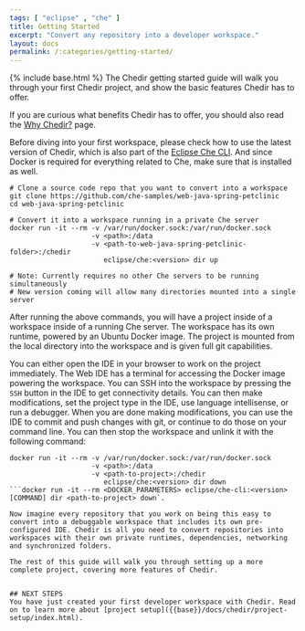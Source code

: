 ```yaml
---
tags: [ "eclipse" , "che" ]
title: Getting Started
excerpt: "Convert any repository into a developer workspace."
layout: docs
permalink: /:categories/getting-started/
---
```

{% include base.html %}
The Chedir getting started guide will walk you through your first Chedir project, and show the basic features Chedir has to offer.

If you are curious what benefits Chedir has to offer, you should also read the [Why Chedir?]({{base}}/docs/chedir/why/index.html) page.

Before diving into your first workspace, please check how to use the latest version of Chedir, which is also part of the [Eclipse Che CLI]({{base}}/docs/setup/getting-started/index.html). And since Docker is required for everything related to Che, make sure that is installed as well.


```shell  
# Clone a source code repo that you want to convert into a workspace
git clone https://github.com/che-samples/web-java-spring-petclinic
cd web-java-spring-petclinic

# Convert it into a workspace running in a private Che server
docker run -it --rm -v /var/run/docker.sock:/var/run/docker.sock
                    -v <path>:/data
                    -v <path-to-web-java-spring-petclinic-folder>:/chedir
                       eclipse/che:<version> dir up

# Note: Currently requires no other Che servers to be running simultaneously
# New version coming will allow many directories mounted into a single server
```


After running the above commands, you will have a project inside of a workspace inside of a running Che server. The workspace has its own runtime, powered by an Ubuntu Docker image. The project is mounted from the local directory into the workspace and is given full git capabilities.

You can either open the IDE in your browser to work on the project immediately. The Web IDE has a terminal for accessing the Docker image powering the workspace. You can SSH into the workspace by pressing the `SSH` button in the IDE to get connectivity details. You can then make modifications, set the project type in the IDE, use language intellisense, or run a debugger. When you are done making modifications, you can use the IDE to commit and push changes with git, or continue to do those on your command line. You can then stop the workspace and unlink it with the following command:

```shell
docker run -it --rm -v /var/run/docker.sock:/var/run/docker.sock
                    -v <path>:/data
                    -v <path-to-project>:/chedir
                       eclipse/che:<version> dir down
```docker run -it --rm <DOCKER_PARAMETERS> eclipse/che-cli:<version> [COMMAND] dir <path-to-project> down`.

Now imagine every repository that you work on being this easy to convert into a debuggable workspace that includes its own pre-configured IDE. Chedir is all you need to convert repositories into workspaces with their own private runtimes, dependencies, networking and synchronized folders.

The rest of this guide will walk you through setting up a more complete project, covering more features of Chedir.


## NEXT STEPS
You have just created your first developer workspace with Chedir. Read on to learn more about [project setup]({{base}}/docs/chedir/project-setup/index.html).
